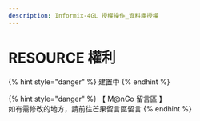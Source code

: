 ```yaml
---
description: Informix-4GL 授權操作_資料庫授權
---
```


# RESOURCE 權利

{% hint style="danger" %}
建置中
{% endhint %}

{% hint style="danger" %}
【 M@nGo 留言區 】\
如有需修改的地方，請前往芒果留言區留言
{% endhint %}
